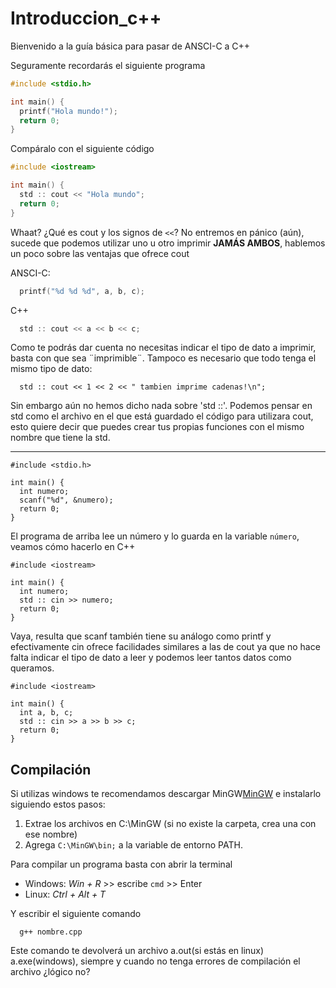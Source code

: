 # Introduccion_c++

Bienvenido a la guía básica para pasar de ANSCI-C a C++


Seguramente recordarás el siguiente programa
```c
#include <stdio.h>

int main() {
  printf("Hola mundo!");
  return 0;
}
```

Compáralo con el siguiente código
```c++
#include <iostream>

int main() {
  std :: cout << "Hola mundo";
  return 0;
}
```

Whaat? ¿Qué es cout y los signos de ```<<```?
No entremos en pánico (aún), sucede que podemos utilizar uno u otro imprimir __JAMÁS AMBOS__, hablemos un poco sobre las ventajas que ofrece cout

ANSCI-C:
```c
  printf("%d %d %d", a, b, c);
```
C++
```c++
  std :: cout << a << b << c;
```

Como te podrás dar cuenta no necesitas indicar el tipo de dato a imprimir, basta con que sea ¨imprimible¨. Tampoco es necesario que todo tenga el mismo tipo de dato:
```
  std :: cout << 1 << 2 << " tambien imprime cadenas!\n";
```

Sin embargo aún no hemos dicho nada sobre 'std ::'. Podemos pensar en std como el archivo en el que está guardado el código para utilizara cout, esto quiere decir que puedes crear tus propias funciones con el mismo nombre que tiene la std.

-----------
```
#include <stdio.h>

int main() {
  int numero;
  scanf("%d", &numero);
  return 0;
}
```

El programa de arriba lee un número y lo guarda en la variable ```número```, veamos cómo hacerlo en C++

```
#include <iostream>

int main() {
  int numero;
  std :: cin >> numero;
  return 0;
}
```

Vaya, resulta que scanf también tiene su análogo como printf y efectivamente cin ofrece facilidades similares a las de cout ya que no hace falta indicar el tipo de dato a leer y podemos leer tantos datos como queramos.

```
#include <iostream>

int main() {
  int a, b, c;
  std :: cin >> a >> b >> c;
  return 0;
}
```

Compilación
----------

Si utilizas windows te recomendamos descargar MinGW[MinGW](https://sourceforge.net/projects/mingw/files/latest/download?source=files) e instalarlo siguiendo estos pasos:

1. Extrae los archivos en C:\MinGW (si no existe la carpeta, crea una con ese nombre)
2. Agrega ```C:\MinGW\bin;``` a la variable de entorno PATH. 

Para compilar un programa basta con abrir la terminal 
* Windows: _Win + R_ >> escribe ```cmd``` >> Enter
* Linux:   _Ctrl + Alt + T_

Y escribir el siguiente comando
```
  g++ nombre.cpp 
```

Este comando te devolverá un archivo a.out(si estás en linux) a.exe(windows), siempre y cuando no tenga errores de compilación el archivo ¿lógico no?














